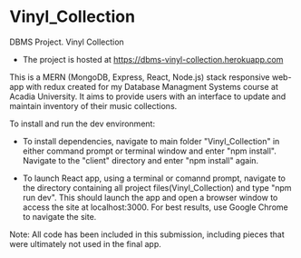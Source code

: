 # Vinyl_Collection

DBMS Project. Vinyl Collection

- The project is hosted at https://dbms-vinyl-collection.herokuapp.com

This is a MERN (MongoDB, Express, React, Node.js) stack responsive web-app with redux created for my Database Managment Systems course at Acadia University. It aims to provide users with an interface to update and maintain inventory of their music collections.

To install and run the dev environment:

- To install dependencies, navigate to main folder "Vinyl_Collection" in either command prompt or terminal window and enter "npm install". Navigate to the "client" directory and enter "npm install" again.

- To launch React app, using a terminal or comannd prompt, navigate to the directory containing all project files(Vinyl_Collection) and type "npm run dev". This should launch the app and open a browser window to access the site at localhost:3000. For best results, use Google Chrome to navigate the site.

Note: All code has been included in this submission, including pieces that were ultimately not used in the final app.
